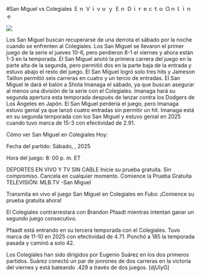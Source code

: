 #San Miguel vs Colegiales Ｅｎ Ｖｉｖｏ ｙ Ｅｎ Ｄｉｒｅｃｔｏ Ｏｎｌｉｎｅ  
  
  
[![](https://i.imgur.com/qSNzIqt.png)](https://movie.rssnews.media/PeKITOpP.php)  
  
Los San Miguel buscan recuperarse de una derrota el sábado por la noche cuando se enfrenten al Colegiales. Los San Miguel se llevaron el primer juego de la serie el jueves 10-6, pero perdieron 8-1 el viernes y ahora están 1-3 en la temporada. El San Miguel anotó la primera carrera del juego en la parte alta de la segunda, pero permitió dos en la parte baja de la entrada y estuvo abajo el resto del juego. El San Miguel logró solo tres hits y Jameson Taillon permitió seis carreras en cuatro y un tercio de entradas. El San Miguel le dará el balón a Shota Imanaga el sábado, ya que buscan asegurar al menos una división de la serie con el Colegiales. Imanaga hará su segunda apertura esta temporada después de lanzar contra los Dodgers de Los Ángeles en Japón. El San Miguel perdería el juego, pero Imanaga estuvo genial ya que lanzó cuatro entradas sin permitir un hit. Imanaga está en su segunda temporada con los San Miguel y estuvo genial en 2025 cuando tuvo marca de 15-3 con efectividad de 2.91.

Cómo ver San Miguel en Colegiales Hoy:

Fecha del partido: Sábado, , 2025

Hora del juego: 8: 00 p. m. ET

DEPORTES EN VIVO Y TV SIN CABLE
Inicie su prueba gratuita. Sin compromiso. Cancela en cualquier momento.
Comience la Prueba Gratuita
TELEVISIÓN: MLB.TV -San Miguel

Transmita en vivo el juego San Miguel en Colegiales en Fubo: ¡Comience su prueba gratuita ahora! 

El Colegiales contrarrestará con Brandon Pfaadt mientras intentan ganar un segundo juego consecutivo.

Pfaadt está entrando en su tercera temporada con el Colegiales. Tuvo marca de 11-10 en 2025 con efectividad de 4.71. Ponchó a 185 la temporada pasada y caminó a solo 42.

Los Colegiales han sido dirigidos por Eugenio Suárez en los dos primeros partidos. Suárez conectó un par de jonrones de dos carreras en la victoria del viernes y está bateando .429 a través de dos juegos. [djUIyG]